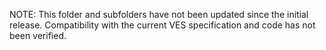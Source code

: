NOTE: This folder and subfolders have not been updated since the initial release. Compatibility with the current VES specification and code has not been verified.